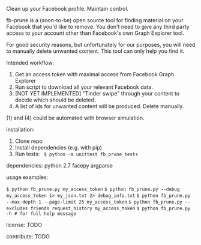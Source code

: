 Clean up your Facebook profile. Maintain control.

fb-prune is a (soon-to-be) open source tool for finding material on your Facebook that you'd like to remove.
You don't need to give any third party access to your account other than Facebook's own Graph Explorer tool.

For good security reasons, but unfortunately for our purposes, you will need to manually delete unwanted content.
This tool can only help you find it.

Intended workflow:

1. Get an access token with maximal access from Facebook Graph Explorer
2. Run script to download all your relevant Facebook data.
3. [NOT YET IMPLEMENTED] "Tinder swipe" through your content to decide which should be deleted.
4. A list of ids for unwanted content will be produced. Delete manually.

(1) and (4) could be automated with browser simulation.
	
installation:

1. Clone repo
2. Install dependencies (e.g. with pip)
3. Run tests:
` $ python -m unittest fb_prune_tests`

dependencies:
	python 2.7
	facepy
	argparse
	
usage examples: 

`$ python fb_prune.py my_access_token`
`$ python fb_prune.py --debug my_access_token 1> my_json.txt 2> debug_info.txt`
`$ python fb_prune.py --max-depth 1 --page-limit 25 my_access_token`
`$ python fb_prune.py --excludes friends request_history my_access_token`
`$ python fb_prune.py -h # for full help message`

license: TODO

contribute: TODO